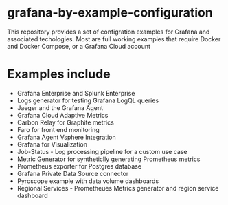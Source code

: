 # grafana-by-example-configuration
This repository provides a set of configration examples for Grafana and associated techologies. Most are full working examples that require Docker and Docker Compose, or a Grafana Cloud account

# Examples include
- Grafana Enterprise and Splunk Enterprise
- Logs generator for testing Grafana LogQL queries
- Jaeger and the Grafana Agent
- Grafana Cloud Adaptive Metrics
- Carbon Relay for Graphite metrics
- Faro for front end monitoring
- Grafana Agent Vsphere Integration
- Grafana for Visualization
- Job-Status - Log processing pipeline for a custom use case
- Metric Generator for syntheticlly generating Prometheus metrics
- Prometheus exporter for Postgres database
- Grafana Private Data Source connector
- Pyroscope example with data volume dashboards
- Regional Services - Prometheues Metrics generator and region service dashboard


